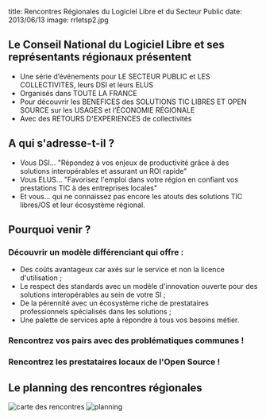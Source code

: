 title: Rencontres Régionales du Logiciel Libre et du Secteur Public
date: 2013/06/13
image: rrletsp2.jpg

## Le Conseil National du Logiciel Libre et ses représentants régionaux présentent

+ Une série d’événements pour LE SECTEUR PUBLIC et LES COLLECTIVITES, leurs DSI et leurs ELUS
+ Organisés dans TOUTE LA FRANCE
+ Pour découvrir les BENEFICES des SOLUTIONS TIC LIBRES ET OPEN SOURCE sur les USAGES et l’ÉCONOMIE RÉGIONALE
+ Avec des RETOURS D'EXPERIENCES de collectivités

## A qui s'adresse-t-il ?

+ Vous DSI... "Répondez à vos enjeux de productivité grâce à des solutions interopérables et assurant un ROI rapide"
+ Vous ELUS... "Favorisez l'emploi dans votre région en confiant vos prestations TIC à des entreprises locales"
+ Et vous... qui ne connaissez pas encore les atouts des solutions TIC libres/OS et leur écosystème régional.

## Pourquoi venir ?

### Découvrir un modèle différenciant qui offre :
+ Des coûts avantageux car axés sur le service et non la licence d'utilisation ;
+ Le respect des standards avec un modèle d'innovation ouverte pour des solutions interopérables au sein de votre SI ;
+ De la pérennité avec un écosystème riche de prestataires professionnels spécialisés dans les solutions ;
+ Une palette de services apte à répondre à tous vos besoins métier.

### Rencontrez vos pairs avec des problématiques communes !

### Rencontrez les prestataires locaux de l'Open Source !

## Le planning des rencontres régionales

![carte des rencontres](/image/rrletsp.jpg)
![planning](/image/rrletsp3.jpg)
